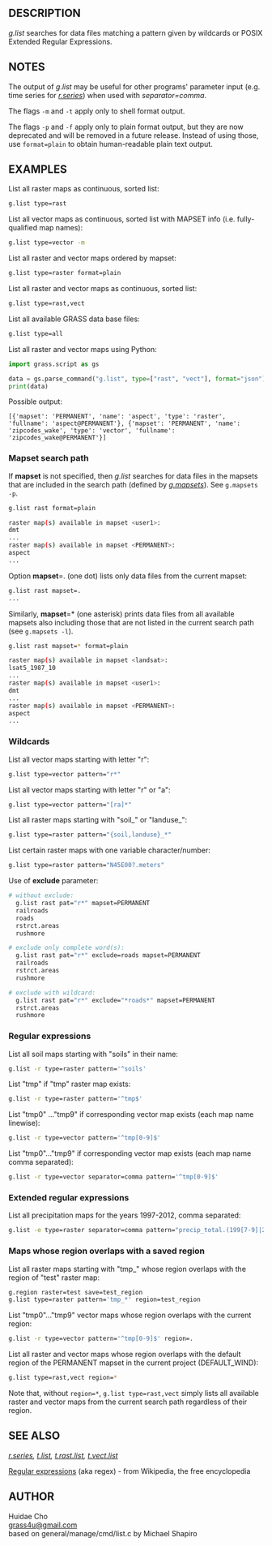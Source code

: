## DESCRIPTION

*g.list* searches for data files matching a pattern given by wildcards
or POSIX Extended Regular Expressions.

## NOTES

The output of *g.list* may be useful for other programs' parameter input
(e.g. time series for *[r.series](r.series.md)*) when used with
*separator=comma*.

The flags `-m` and `-t` apply only to shell format output.

The flags `-p` and `-f` apply only to plain format output, but they are now
deprecated and will be removed in a future release. Instead of using those, use
`format=plain` to obtain human-readable plain text output.

## EXAMPLES

List all raster maps as continuous, sorted list:

```sh
g.list type=rast
```

List all vector maps as continuous, sorted list with MAPSET info (i.e.
fully-qualified map names):

```sh
g.list type=vector -m
```

List all raster and vector maps ordered by mapset:

```sh
g.list type=raster format=plain
```

List all raster and vector maps as continuous, sorted list:

```sh
g.list type=rast,vect
```

List all available GRASS data base files:

```sh
g.list type=all
```

List all raster and vector maps using Python:

```python
import grass.script as gs

data = gs.parse_command("g.list", type=["rast", "vect"], format="json")
print(data)
```

Possible output:

```text
[{'mapset': 'PERMANENT', 'name': 'aspect', 'type': 'raster', 'fullname': 'aspect@PERMANENT'}, {'mapset': 'PERMANENT', 'name': 'zipcodes_wake', 'type': 'vector', 'fullname': 'zipcodes_wake@PERMANENT'}]
```

### Mapset search path

If **mapset** is not specified, then *g.list* searches for data files in
the mapsets that are included in the search path (defined by
*[g.mapsets](g.mapsets.md)*). See `g.mapsets -p`.

```sh
g.list rast format=plain

raster map(s) available in mapset <user1>:
dmt
...
raster map(s) available in mapset <PERMANENT>:
aspect
...
```

Option **mapset**=. (one dot) lists only data files from the current
mapset:

```sh
g.list rast mapset=.
...
```

Similarly, **mapset**=\* (one asterisk) prints data files from all
available mapsets also including those that are not listed in the
current search path (see `g.mapsets -l`).

```sh
g.list rast mapset=* format=plain

raster map(s) available in mapset <landsat>:
lsat5_1987_10
...
raster map(s) available in mapset <user1>:
dmt
...
raster map(s) available in mapset <PERMANENT>:
aspect
...
```

### Wildcards

List all vector maps starting with letter "r":

```sh
g.list type=vector pattern="r*"
```

List all vector maps starting with letter "r" or "a":

```sh
g.list type=vector pattern="[ra]*"
```

List all raster maps starting with "soil\_" or "landuse\_":

```sh
g.list type=raster pattern="{soil,landuse}_*"
```

List certain raster maps with one variable character/number:

```sh
g.list type=raster pattern="N45E00?.meters"
```

Use of **exclude** parameter:

```sh
# without exclude:
  g.list rast pat="r*" mapset=PERMANENT
  railroads
  roads
  rstrct.areas
  rushmore

# exclude only complete word(s):
  g.list rast pat="r*" exclude=roads mapset=PERMANENT
  railroads
  rstrct.areas
  rushmore

# exclude with wildcard:
  g.list rast pat="r*" exclude="*roads*" mapset=PERMANENT
  rstrct.areas
  rushmore
```

### Regular expressions

List all soil maps starting with "soils" in their name:

```sh
g.list -r type=raster pattern='^soils'
```

List "tmp" if "tmp" raster map exists:

```sh
g.list -r type=raster pattern='^tmp$'
```

List "tmp0" ..."tmp9" if corresponding vector map exists (each map name
linewise):

```sh
g.list -r type=vector pattern='^tmp[0-9]$'
```

List "tmp0"..."tmp9" if corresponding vector map exists (each map name
comma separated):

```sh
g.list -r type=vector separator=comma pattern='^tmp[0-9]$'
```

### Extended regular expressions

List all precipitation maps for the years 1997-2012, comma separated:

```sh
g.list -e type=raster separator=comma pattern="precip_total.(199[7-9]|200[0-9]|201[0-2]).sum"
```

### Maps whose region overlaps with a saved region

List all raster maps starting with "tmp\_" whose region overlaps with
the region of "test" raster map:

```sh
g.region raster=test save=test_region
g.list type=raster pattern='tmp_*' region=test_region
```

List "tmp0"..."tmp9" vector maps whose region overlaps with the current
region:

```sh
g.list -r type=vector pattern='^tmp[0-9]$' region=.
```

List all raster and vector maps whose region overlaps with the default
region of the PERMANENT mapset in the current project (DEFAULT_WIND):

```sh
g.list type=rast,vect region=*
```

Note that, without `region=*`, `g.list type=rast,vect` simply lists all
available raster and vector maps from the current search path regardless
of their region.

## SEE ALSO

*[r.series](r.series.md), [t.list](t.list.md),
[t.rast.list](t.rast.list.md), [t.vect.list](t.vect.list.md)*

[Regular expressions](https://en.wikipedia.org/wiki/Regular_expression)
(aka regex) - from Wikipedia, the free encyclopedia

## AUTHOR

Huidae Cho  
<grass4u@gmail.com>  
based on general/manage/cmd/list.c by Michael Shapiro
